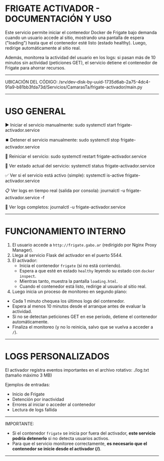 FRIGATE ACTIVADOR - DOCUMENTACIÓN Y USO
========================================

Este servicio permite iniciar el contenedor Docker de Frigate bajo demanda 
cuando un usuario accede al sitio, mostrando una pantalla de espera ("loading") 
hasta que el contenedor esté listo (estado healthy). 
Luego, redirige automáticamente al sitio real. 

Además, monitorea la actividad del usuario en los logs: 
si pasan más de 10 minutos sin actividad (peticiones GET), 
el servicio detiene el contenedor de Frigate para ahorrar recursos.

--------------------------------------------------
UBICACIÓN DEL CÓDIGO:
  /srv/dev-disk-by-uuid-1735d6ab-2a75-4dc4-91a9-b81bb3fda73d/Servicios/CamarasTa/frigate-activador/main.py

--------------------------------------------------
USO GENERAL
===========

▶️ Iniciar el servicio manualmente:
  sudo systemctl start frigate-activador.service

⏹️ Detener el servicio manualmente:
  sudo systemctl stop frigate-activador.service

🔁 Reiniciar el servicio:
  sudo systemctl restart frigate-activador.service

🔎 Ver estado actual del servicio:
  systemctl status frigate-activador.service

✅ Ver si el servicio está activo (simple):
  systemctl is-active frigate-activador.service

📋 Ver logs en tiempo real (salida por consola):
  journalctl -u frigate-activador.service -f

📅 Ver logs completos:
  journalctl -u frigate-activador.service


--------------------------------------------------
FUNCIONAMIENTO INTERNO
======================

1. El usuario accede a `http://frigate.gabo.ar` (redirigido por Nginx Proxy Manager).
2. Llega al servicio Flask del activador en el puerto 5544.
3. El activador:
   - Inicia el contenedor `frigate` (si no está corriendo).
   - Espera a que esté en estado `healthy` leyendo su estado con `docker inspect`.
   - Mientras tanto, muestra la pantalla `loading.html`.
   - Cuando el contenedor está listo, redirige al usuario al sitio real.
4. Luego inicia un proceso de monitoreo en segundo plano:
  - Cada 1 minuto chequea los últimos logs del contenedor.
  - Espera al menos 10 minutos desde el arranque antes de evaluar la actividad.
  - Si no se detectan peticiones GET en ese período, detiene el contenedor automáticamente.
   - Finaliza el monitoreo (y no lo reinicia, salvo que se vuelva a acceder a `/`).

--------------------------------------------------
LOGS PERSONALIZADOS
===================

El activador registra eventos importantes en el archivo rotativo:
  ./log.txt (tamaño máximo 3 MB)

Ejemplos de entradas:
  - Inicio de Frigate
  - Detención por inactividad
  - Errores al iniciar o acceder al contenedor
  - Lectura de logs fallida

--------------------------------------------------

IMPORTANTE:
  - Si el contenedor `frigate` se inicia por fuera del activador, 
    **este servicio podría detenerlo** si no detecta usuarios activos.
  - Para que el servicio monitoree correctamente, 
    **es necesario que el contenedor se inicie desde el activador (/)**.

--------------------------------------------------
